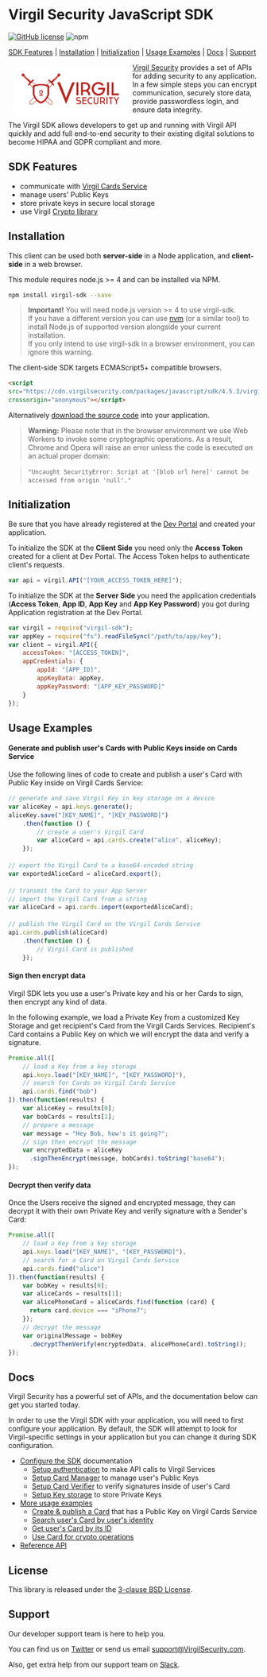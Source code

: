 # Virgil Security JavaScript SDK

[![GitHub license](https://img.shields.io/badge/license-BSD%203--Clause-blue.svg)](https://github.com/VirgilSecurity/virgil/blob/master/LICENSE)
![npm](https://img.shields.io/npm/v/virgil-sdk.svg)

[SDK Features](#sdk-features) | [Installation](#installation) | [Initialization](#initialization) | [Usage Examples](#usage-examples) | [Docs](#docs) | [Support](#support)

<a href="https://virgilsecurity.com"><img width="230px" src="logo.png" align="left" hspace="10" vspace="6"></a> [Virgil Security](https://virgilsecurity.com) provides a set of APIs for adding security to any application. In a few simple steps you can encrypt communication, securely store data, provide passwordless login, and ensure data integrity.

The Virgil SDK allows developers to get up and running with Virgil API quickly and add full end-to-end security to their existing digital solutions to become HIPAA and GDPR compliant and more.

## SDK Features
- communicate with [Virgil Cards Service][_cards_service]
- manage users' Public Keys
- store private keys in secure local storage
- use Virgil [Crypto library][_virgil_crypto]

## Installation

This client can be used both __server-side__ in a Node application, and __client-side__ in a web browser.

This module requires node.js >= 4 and can be installed via NPM.

```sh
npm install virgil-sdk --save
```

> **Important!** You will need node.js version >= 4 to use virgil-sdk.  
If you have a different version you can use [nvm](https://github.com/creationix/nvm)
(or a similar tool) to install Node.js of supported version alongside your current installation.  
If you only intend to use virgil-sdk in a browser environment, you can ignore this warning.

The client-side SDK targets ECMAScript5+ compatible browsers.

```html
<script
src="https://cdn.virgilsecurity.com/packages/javascript/sdk/4.5.3/virgil-sdk.min.js"
crossorigin="anonymous"></script>
```

Alternatively [download the source code](https://github.com/VirgilSecurity/virgil-sdk-javascript/releases) into your application.

> __Warning:__
> Please note that in the browser environment we use Web Workers
to invoke some cryptographic operations. As a result, Chrome and Opera will raise an error unless the code is executed on an actual proper domain:

> `"Uncaught SecurityError: Script at '[blob url here]' cannot be accessed from origin 'null'."`


## Initialization

Be sure that you have already registered at the [Dev Portal](https://developer.virgilsecurity.com/account/signin) and created your application.

To initialize the SDK at the __Client Side__ you need only the __Access Token__ created for a client at Dev Portal. The Access Token helps to authenticate client's requests.

```javascript
var api = virgil.API("[YOUR_ACCESS_TOKEN_HERE]");
```

To initialize the SDK at the __Server Side__ you need the application credentials (__Access Token__, __App ID__, __App Key__ and __App Key Password__) you got during Application registration at the Dev Portal.

```javascript
var virgil = require("virgil-sdk");
var appKey = require("fs").readFileSync("/path/to/app/key");
var client = virgil.API({
    accessToken: "[ACCESS_TOKEN]",
    appCredentials: {
        appId: "[APP_ID]",
        appKeyData: appKey,
        appKeyPassword: "[APP_KEY_PASSWORD]"
    }
});
```

## Usage Examples

#### Generate and publish user's Cards with Public Keys inside on Cards Service
Use the following lines of code to create and publish a user's Card with Public Key inside on Virgil Cards Service:

```js
// generate and save Virgil Key in key storage on a device
var aliceKey = api.keys.generate();
aliceKey.save("[KEY_NAME]", "[KEY_PASSWORD]")
    .then(function () {
        // create a user's Virgil Card
        var aliceCard = api.cards.create("alice", aliceKey);
    });

// export the Virgil Card to a base64-encoded string
var exportedAliceCard = aliceCard.export();

// transmit the Card to your App Server
// import the Virgil Card from a string
var aliceCard = api.cards.import(exportedAliceCard);

// publish the Virgil Card on the Virgil Cards Service
api.cards.publish(aliceCard)
    .then(function () {
        // Virgil Card is published
    });
```

#### Sign then encrypt data

Virgil SDK lets you use a user's Private key and his or her Cards to sign, then encrypt any kind of data.

In the following example, we load a Private Key from a customized Key Storage and get recipient's Card from the Virgil Cards Services. Recipient's Card contains a Public Key on which we will encrypt the data and verify a signature.

```js
Promise.all([
    // load a Key from a key storage
    api.keys.load("[KEY_NAME]", "[KEY_PASSWORD]"),
    // search for Cards on Virgil Cards Service
    api.cards.find("bob")
]).then(function(results) {
    var aliceKey = results[0];
    var bobCards = results[1];
    // prepare a message
    var message = "Hey Bob, how's it going?";
    // sign then encrypt the message
    var encryptedData = aliceKey
      .signThenEncrypt(message, bobCards).toString("base64");
});
```

#### Decrypt then verify data
Once the Users receive the signed and encrypted message, they can decrypt it with their own Private Key and verify signature with a Sender's Card:

```js
Promise.all([
    // load a Key from a key storage
    api.keys.load("[KEY_NAME]", "[KEY_PASSWORD]"),
    // search for a Card on Virgil Cards Service
    api.cards.find("alice")
]).then(function(results) {
    var bobKey = results[0];
    var aliceCards = results[1];
    var alicePhoneCard = aliceCards.find(function (card) {
      return card.device === "iPhone7";
    });
    // decrypt the message
    var originalMessage = bobKey
      .decryptThenVerify(encryptedData, alicePhoneCard).toString();
});
```

## Docs
Virgil Security has a powerful set of APIs, and the documentation below can get you started today.

In order to use the Virgil SDK with your application, you will need to first configure your application. By default, the SDK will attempt to look for Virgil-specific settings in your application but you can change it during SDK configuration.

* [Configure the SDK][_configure_sdk] documentation
  * [Setup authentication][_setup_authentication] to make API calls to Virgil Services
  * [Setup Card Manager][_card_manager] to manage user's Public Keys
  * [Setup Card Verifier][_card_verifier] to verify signatures inside of user's Card
  * [Setup Key storage][_key_storage] to store Private Keys
* [More usage examples][_more_examples]
  * [Create & publish a Card][_create_card] that has a Public Key on Virgil Cards Service
  * [Search user's Card by user's identity][_search_card]
  * [Get user's Card by its ID][_get_card]
  * [Use Card for crypto operations][_use_card]
* [Reference API][_reference_api]

## License

This library is released under the [3-clause BSD License](LICENSE).

## Support

Our developer support team is here to help you.

You can find us on [Twitter](https://twitter.com/VirgilSecurity) or send us email support@VirgilSecurity.com.

Also, get extra help from our support team on [Slack](https://join.slack.com/t/VirgilSecurity/shared_invite/enQtMjg4MDE4ODM3ODA4LTc2OWQwOTQ3YjNhNTQ0ZjJiZDc2NjkzYjYxNTI0YzhmNTY2ZDliMGJjYWQ5YmZiOGU5ZWEzNmJiMWZhYWVmYTM).


[_virgil_crypto]: https://github.com/VirgilSecurity/virgil-crypto
[_cards_service]: https://developer.virgilsecurity.com/docs/api-reference/card-service/v4
[_use_card]: https://developer.virgilsecurity.com/docs/js/how-to/public-key-management/v4/use-card-for-crypto-operation
[_get_card]: https://developer.virgilsecurity.com/docs/js/how-to/public-key-management/v4/get-card
[_search_card]: https://developer.virgilsecurity.com/docs/js/how-to/public-key-management/v4/search-card
[_create_card]: https://developer.virgilsecurity.com/docs/js/how-to/public-key-management/v4/create-card
[_key_storage]: https://developer.virgilsecurity.com/docs/js/how-to/setup/v4/setup-key-storage
[_card_verifier]: https://developer.virgilsecurity.com/docs/js/how-to/setup/v4/setup-card-verifier
[_card_manager]: https://developer.virgilsecurity.com/docs/js/how-to/setup/v4/setup-card-manager
[_setup_authentication]: https://developer.virgilsecurity.com/docs/js/how-to/setup/v4/setup-authentication
[_services_reference_api]: https://developer.virgilsecurity.com/docs/api-reference
[_configure_sdk]: https://developer.virgilsecurity.com/docs/how-to#sdk-configuration
[_more_examples]: https://developer.virgilsecurity.com/docs/how-to#public-key-management
[_reference_api]: https://developer.virgilsecurity.com/docs/api-reference
